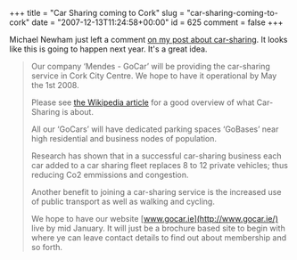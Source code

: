 +++
title = "Car Sharing coming to Cork"
slug = "car-sharing-coming-to-cork"
date = "2007-12-13T11:24:58+00:00"
id = 625
comment = false
+++

Michael Newham just left a comment [on my post about car-sharing](http://conoroneill.com/2007/03/22/car-sharing-in-cork-city/#comment-101146). It looks like this is going to happen next year. It's a great idea.

> Our company ‘Mendes - GoCar’ will be providing the car-sharing service in Cork City Centre. We hope to have it operational by May the 1st 2008.
> 
> Please see [the Wikipedia article](http://en.wikipedia.org/wiki/Car_sharing) for a good overview of what Car-Sharing is about.
> 
> All our ‘GoCars’ will have dedicated parking spaces ‘GoBases’ near high residential and business nodes of population.
> 
> Research has shown that in a successful car-sharing business each car added to a car sharing fleet replaces 8 to 12 private vehicles; thus reducing Co2 emmissions and congestion.
> 
> Another benefit to joining a car-sharing service is the increased use of public transport as well as walking and cycling.
> 
> We hope to have our website [www.gocar.ie](http://www.gocar.ie/) live by mid January. It will just be a brochure based site to begin with where ye can leave contact details to find out about membership and so forth.
